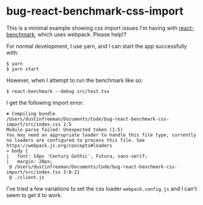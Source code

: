 # bug-react-benchmark-css-import

This is a minimal example showing css import issues I'm having with [react-benchmark](https://github.com/Rowno/react-benchmark), which uses webpack. Please help!?

For normal development, I use yarn, and I can start the app successfully with:

```
$ yarn
$ yarn start
```

However, when I attempt to run the benchmark like so:

```
$ react-benchmark --debug src/test.tsx
```

I get the following import error:

```
✖ Compiling bundle
/Users/dustinfreeman/Documents/Code/bug-react-benchmark-css-import/src/index.css 1:5
Module parse failed: Unexpected token (1:5)
You may need an appropriate loader to handle this file type, currently no loaders are configured to process this file. See https://webpack.js.org/concepts#loaders
> body {
|   font: 14px 'Century Gothic', Futura, sans-serif;
|   margin: 20px;
 @ /Users/dustinfreeman/Documents/Code/bug-react-benchmark-css-import/src/index.tsx 3:0-21
 @ ./client.js
 ```

 I've tried a few variations to set the css loader `webpack.config.js` and I can't seem to get it to work.

